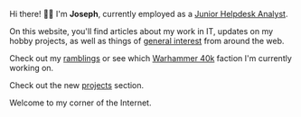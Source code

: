 Hi there! 👋🏻 I'm **Joseph**, currently employed as a [Junior Helpdesk Analyst](https://www.linkedin.com/in/josephsfleet/).

On this website, you'll find articles about my work in IT, updates on my hobby projects, as well as things of [general interest](https://comfybox.floofey.dog/) from around the web.

Check out my [ramblings](/blog) or see which [Warhammer 40k](/hobby) faction I'm currently working on.

Check out the new [projects](/projects) section.

Welcome to my corner of the Internet.